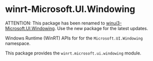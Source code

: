 <!-- warning: Please don't edit this file. It was automatically generated. -->

# winrt-Microsoft.UI.Windowing

ATTENTION: This package has been renamed to
[winui3-Microsoft.UI.Windowing](https://pypi.org/project/winui3-Microsoft.UI.Windowing/).
Use the new package for the latest updates.

Windows Runtime (WinRT) APIs for for the `Microsoft.UI.Windowing` namespace.

This package provides the `winrt.microsoft.ui.windowing` module.
